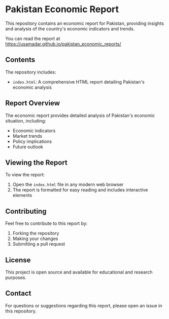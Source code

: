 # Pakistan Economic Report

This repository contains an economic report for Pakistan, providing insights and analysis of the country's economic indicators and trends.

You can read the report at https://usamadar.github.io/pakistan_economic_reports/

## Contents

The repository includes:
- `index.html`: A comprehensive HTML report detailing Pakistan's economic analysis

## Report Overview

The economic report provides detailed analysis of Pakistan's economic situation, including:
- Economic indicators
- Market trends
- Policy implications
- Future outlook

## Viewing the Report

To view the report:
1. Open the `index.html` file in any modern web browser
2. The report is formatted for easy reading and includes interactive elements

## Contributing

Feel free to contribute to this report by:
1. Forking the repository
2. Making your changes
3. Submitting a pull request

## License

This project is open source and available for educational and research purposes.

## Contact

For questions or suggestions regarding this report, please open an issue in this repository. 